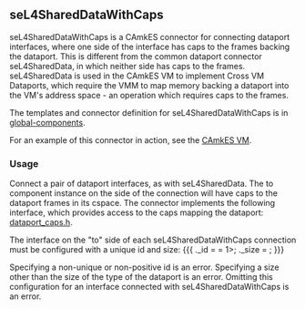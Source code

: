 ## seL4SharedDataWithCaps


seL4SharedDataWithCaps is a CAmkES connector for connecting dataport
interfaces, where one side of the interface has caps to the frames
backing the dataport. This is different from the common dataport
connector seL4SharedData, in which neither side has caps to the frames.
seL4SharedData is used in the CAmkES VM to implement Cross VM Dataports,
which require the VMM to map memory backing a dataport into the VM's
address space - an operation which requires caps to the frames.

The templates and connector definition for seL4SharedDataWithCaps is in
[global-components](https://github.com/SEL4PROJ/global-components).

For an example of this connector in action, see the
[CAmkES VM](https://github.com/seL4/camkes-vm/blob/master/apps/vm/optiplex9020.camkes#L46).

### Usage


Connect a pair of dataport interfaces, as with seL4SharedData. The to
component instance on the side of the connection will have caps to the
dataport frames in its cspace. The connector implements the following
interface, which provides access to the caps mapping the dataport:
[dataport_caps.h](https://github.com/seL4/camkes-vm/blob/3883770209ba2bfb4f85ed2b7d387731e2601b7d/common/include/dataport_caps.h).

The interface on the "to" side of each seL4SharedDataWithCaps connection
must be configured with a unique id and size: {{{
<instance>.<interface>_id = <unique integer >= 1>;
<instance>.<interface>_size = <integer size>; }}}

Specifying a non-unique or non-positive id is an error. Specifying a
size other than the size of the type of the dataport is an error.
Omitting this configuration for an interface connected with
seL4SharedDataWithCaps is an error.
